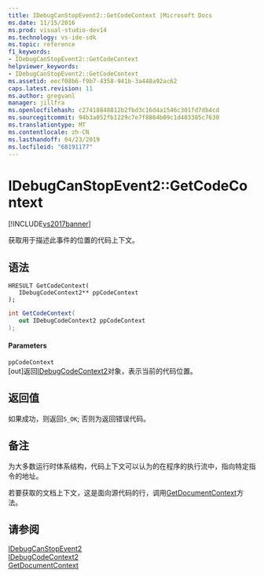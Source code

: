 ```yaml
---
title: IDebugCanStopEvent2::GetCodeContext |Microsoft Docs
ms.date: 11/15/2016
ms.prod: visual-studio-dev14
ms.technology: vs-ide-sdk
ms.topic: reference
f1_keywords:
- IDebugCanStopEvent2::GetCodeContext
helpviewer_keywords:
- IDebugCanStopEvent2::GetCodeContext
ms.assetid: eecf08b6-f9b7-4358-941b-3a448a92ac62
caps.latest.revision: 11
ms.author: gregvanl
manager: jillfra
ms.openlocfilehash: c27418848812b2fbd3c16d4a1546c301fd7db4cd
ms.sourcegitcommit: 94b3a052fb1229c7e7f8804b09c1d403385c7630
ms.translationtype: MT
ms.contentlocale: zh-CN
ms.lasthandoff: 04/23/2019
ms.locfileid: "68191177"
---
```

# <a name="idebugcanstopevent2getcodecontext"></a>IDebugCanStopEvent2::GetCodeContext
[!INCLUDE[vs2017banner](../../../includes/vs2017banner.md)]

获取用于描述此事件的位置的代码上下文。  
  
## <a name="syntax"></a>语法  
  
```cpp#  
HRESULT GetCodeContext(   
   IDebugCodeContext2** ppCodeContext  
);  
```  
  
```csharp  
int GetCodeContext(   
   out IDebugCodeContext2 ppCodeContext  
);  
```  
  
#### <a name="parameters"></a>Parameters  
 `ppCodeContext`  
 [out]返回[IDebugCodeContext2](../../../extensibility/debugger/reference/idebugcodecontext2.md)对象，表示当前的代码位置。  
  
## <a name="return-value"></a>返回值  
 如果成功，则返回`S_OK`; 否则为返回错误代码。  
  
## <a name="remarks"></a>备注  
 为大多数运行时体系结构，代码上下文可以认为的在程序的执行流中，指向特定指令的地址。  
  
 若要获取的文档上下文，这是面向源代码的行，调用[GetDocumentContext](../../../extensibility/debugger/reference/idebugcanstopevent2-getdocumentcontext.md)方法。  
  
## <a name="see-also"></a>请参阅  
 [IDebugCanStopEvent2](../../../extensibility/debugger/reference/idebugcanstopevent2.md)   
 [IDebugCodeContext2](../../../extensibility/debugger/reference/idebugcodecontext2.md)   
 [GetDocumentContext](../../../extensibility/debugger/reference/idebugcanstopevent2-getdocumentcontext.md)
